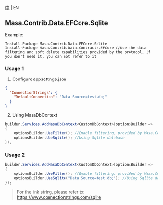 [中](README.zh-CN.md) | EN

## Masa.Contrib.Data.EFCore.Sqlite

Example:

``` powershelll
Install-Package Masa.Contrib.Data.EFCore.Sqlite
Install-Package Masa.Contrib.Data.Contracts.EFCore //Use the data filtering and soft delete capabilities provided by the protocol, if you don't need it, you can not refer to it
```

### Usage 1

1. Configure appsettings.json

``` appsettings.json
{
  "ConnectionStrings": {
    "DefaultConnection": "Data Source=test.db;"
  }
}
```

2. Using MasaDbContext

``` C#
builder.Services.AddMasaDbContext<CustomDbContext>(optionsBuilder =>
{
    optionsBuilder.UseFilter(); //Enable filtering, provided by Masa.Contrib.Data.Contracts.EFCore
    optionsBuilder.UseSqlite(); //Using Sqlite database
});
```

### Usage 2

``` C#
builder.Services.AddMasaDbContext<CustomDbContext>(optionsBuilder =>
{
    optionsBuilder.UseFilter(); //Enable filtering, provided by Masa.Contrib.Data.Contracts.EFCore
    optionsBuilder.UseSqlite("Data Source=test.db;"); //Using Sqlite database
});
```

> For the link string, please refer to: https://www.connectionstrings.com/sqlite